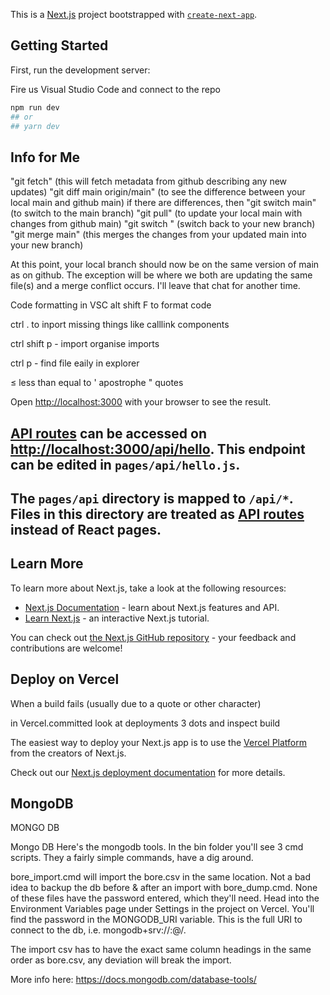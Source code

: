 This is a [Next.js](https://nextjs.org/) project bootstrapped with [`create-next-app`](https://github.com/vercel/next.js/tree/canary/packages/create-next-app).

## Getting Started

First, run the development server:

Fire us Visual Studio Code and connect to the repo

```bash
npm run dev
## or
## yarn dev
```
## Info for Me
"git fetch" (this will fetch metadata from github describing any new updates)
"git diff main origin/main" (to see the difference between your local main and github main)
if there are differences, then
"git switch main" (to switch to the main branch)
"git pull" (to update your local main with changes from github main)
"git switch <your  branch>" (switch back to your new branch)
"git merge main" (this merges the changes from your updated main into your new branch)

At this point, your local branch should now be on the same version of main as on github. The exception will be where we both are updating the same file(s) and a merge conflict occurs. I'll leave that chat for another time.

Code formatting in VSC
 alt shift F to format code

ctrl . to inport missing things like calllink components

ctrl shift p - import organise imports

ctrl p - find file eaily in explorer


&#8804;  less than equal to
&apos; apostrophe
&quot; quotes 
  
  
Open [http://localhost:3000](http://localhost:3000) with your browser to see the result.


## [API routes](https://nextjs.org/docs/api-routes/introduction) can be accessed on [http://localhost:3000/api/hello](http://localhost:3000/api/hello). This endpoint can be edited in `pages/api/hello.js`.

## The `pages/api` directory is mapped to `/api/*`. Files in this directory are treated as [API routes](https://nextjs.org/docs/api-routes/introduction) instead of React pages.

## Learn More

To learn more about Next.js, take a look at the following resources:

- [Next.js Documentation](https://nextjs.org/docs) - learn about Next.js features and API.
- [Learn Next.js](https://nextjs.org/learn) - an interactive Next.js tutorial.

You can check out [the Next.js GitHub repository](https://github.com/vercel/next.js/) - your feedback and contributions are welcome!

## Deploy on Vercel
When a build fails (usually due to a quote or other character)

in Vercel.committed
look at deployments
3 dots and inspect build
  
The easiest way to deploy your Next.js app is to use the [Vercel Platform](https://vercel.com/new?utm_medium=default-template&filter=next.js&utm_source=create-next-app&utm_campaign=create-next-app-readme) from the creators of Next.js.

Check out our [Next.js deployment documentation](https://nextjs.org/docs/deployment) for more details.

  ## MongoDB
  MONGO DB
  
  Mongo DB
Here's the mongodb tools.
In the bin folder you'll see 3 cmd scripts. They a fairly simple commands, have a dig around.

bore_import.cmd will import the bore.csv in the same location. Not a bad idea to backup the db before & after an import with bore_dump.cmd.
None of these files have the password entered, which they'll need.
Head into the Environment Variables page under Settings in the project on Vercel. You'll find the password in the MONGODB_URI variable. This is the full URI to connect to the db, i.e. mongodb+srv://<username>:<password>@<server>/<database>.

The import csv has to have the exact same column headings in the same order as bore.csv, any deviation will break the import.

More info here: https://docs.mongodb.com/database-tools/
